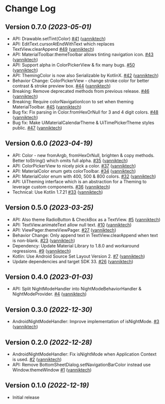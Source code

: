 # Change Log

Version 0.7.0 *(2023-05-01)*
----------------------------

- API: Drawable.setTint\(Color\) [\#41](https://github.com/vanniktech/ui/pull/41) ([vanniktech](https://github.com/vanniktech))
- API: EditText.cursorAtEndWithText which replaces TextView.clearAppend [\#49](https://github.com/vanniktech/ui/pull/49) ([vanniktech](https://github.com/vanniktech))
- API: MaterialToolbar.themeToolbar allows tinting navigation icon. [\#43](https://github.com/vanniktech/ui/pull/43) ([vanniktech](https://github.com/vanniktech))
- API: Support alpha in ColorPickerView & fix many bugs. [\#50](https://github.com/vanniktech/ui/pull/50) ([vanniktech](https://github.com/vanniktech))
- API: ThemingColor is now also Serializable by KotlinX. [\#42](https://github.com/vanniktech/ui/pull/42) ([vanniktech](https://github.com/vanniktech))
- Behavior Change: ColorPickerView - change stroke color for better contrast & stroke preview box. [\#44](https://github.com/vanniktech/ui/pull/44) ([vanniktech](https://github.com/vanniktech))
- Breaking: Remove deprecated methods from previous release. [\#46](https://github.com/vanniktech/ui/pull/46) ([vanniktech](https://github.com/vanniktech))
- Breaking: Require colorNavigationIcon to set when theming MaterialToolbar. [\#45](https://github.com/vanniktech/ui/pull/45) ([vanniktech](https://github.com/vanniktech))
- Bug fix: Fix parsing in Color.fromHexOrNull for 3 and 4 digit colors. [\#48](https://github.com/vanniktech/ui/pull/48) ([vanniktech](https://github.com/vanniktech))
- Bug fix: Make UiMaterialCalendarTheme & UiTimePickerTheme styles public. [\#47](https://github.com/vanniktech/ui/pull/47) ([vanniktech](https://github.com/vanniktech))

Version 0.6.0 *(2023-04-19)*
----------------------------

- API: Color - new fromArgb, fromHexOrNull, brighten & copy methods. Better toString\(\) which omits full alpha. [\#35](https://github.com/vanniktech/ui/pull/35) ([vanniktech](https://github.com/vanniktech))
- API: ColorPickerView to nicely pick a color. [\#37](https://github.com/vanniktech/ui/pull/37) ([vanniktech](https://github.com/vanniktech))
- API: MaterialColor enum gets colorToolbar. [\#34](https://github.com/vanniktech/ui/pull/34) ([vanniktech](https://github.com/vanniktech))
- API: MaterialColor enum with 400, 500 & 800 colors. [\#32](https://github.com/vanniktech/ui/pull/32) ([vanniktech](https://github.com/vanniktech))
- API: UiTheming interface which is an abstraction for a Theming to leverage custom components. [\#36](https://github.com/vanniktech/ui/pull/36) ([vanniktech](https://github.com/vanniktech))
- Technical: Use Kotlin 1.7.21 [\#33](https://github.com/vanniktech/ui/pull/33) ([vanniktech](https://github.com/vanniktech))

Version 0.5.0 *(2023-03-25)*
----------------------------

- API: Also theme RadioButton & CheckBox as a TextView. [\#5](https://github.com/vanniktech/ui/pull/5) ([vanniktech](https://github.com/vanniktech))
- API: TextView.animateText allow null text. [\#10](https://github.com/vanniktech/ui/pull/10) ([vanniktech](https://github.com/vanniktech))
- API: ViewPager.themeViewPager. [\#27](https://github.com/vanniktech/ui/pull/27) ([vanniktech](https://github.com/vanniktech))
- Behavior Change: Only append text in TextView.clearAppend when text is non-blank. [\#23](https://github.com/vanniktech/ui/pull/23) ([vanniktech](https://github.com/vanniktech))
- Dependency: Update Material Library to 1.8.0 and workaround regressions. [\#9](https://github.com/vanniktech/ui/pull/9) ([vanniktech](https://github.com/vanniktech))
- Kotlin: Use Android Source Set Layout Version 2. [\#7](https://github.com/vanniktech/ui/pull/7) ([vanniktech](https://github.com/vanniktech))
- Update dependencies and target SDK 33. [\#26](https://github.com/vanniktech/ui/pull/26) ([vanniktech](https://github.com/vanniktech))

Version 0.4.0 *(2023-01-03)*
----------------------------

- API: Split NightModeHandler into NightModeBehaviorHandler & NightModeProvider. [\#4](https://github.com/vanniktech/ui/pull/4) ([vanniktech](https://github.com/vanniktech))

Version 0.3.0 *(2022-12-30)*
----------------------------

- AndroidNightModeHandler: Improve implementation of isNightMode. [\#3](https://github.com/vanniktech/ui/pull/3) ([vanniktech](https://github.com/vanniktech))

Version 0.2.0 *(2022-12-28)*
----------------------------

- AndroidNightModeHandler: Fix isNightMode when Application Context is used. [\#2](https://github.com/vanniktech/ui/pull/2) ([vanniktech](https://github.com/vanniktech))
- API: Remove BottomSheetDialog.setNavigationBarColor instead use Window.themeWindow [\#1](https://github.com/vanniktech/ui/pull/1) ([vanniktech](https://github.com/vanniktech))

Version 0.1.0 *(2022-12-19)*
----------------------------

- Initial release

